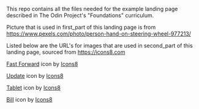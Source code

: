 This repo contains all the files needed for the example landing page described in The Odin Project's "Foundations" curriculum. 

Picture that is used in first_part of this landing page is from https://www.pexels.com/photo/person-hand-on-steering-wheel-977213/

Listed below are the URL's for images that are used in second_part of this landing page, sourced from https://icons8.com

<a target="_blank" href="https://icons8.com/icon/405/fast-forward">Fast Forward</a> icon by <a target="_blank" href="https://icons8.com">Icons8</a>

<a target="_blank" href="https://icons8.com/icon/39318/update">Update</a> icon by <a target="_blank" href="https://icons8.com">Icons8</a>

<a target="_blank" href="https://icons8.com/icon/FzMOZCpD0q15/tablet">Tablet</a> icon by <a target="_blank" href="https://icons8.com">Icons8</a>

<a target="_blank" href="https://icons8.com/icon/Ja4qPznZaD9z/bill">Bill</a> icon by <a target="_blank" href="https://icons8.com">Icons8</a>